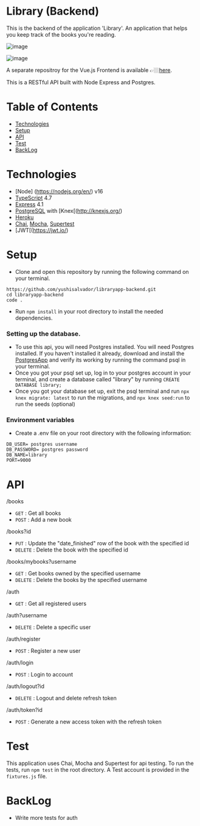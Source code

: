 # Library (Backend)
This is the backend of the application 'Library'. An application that helps you keep track of the books you're reading. 

![image](https://user-images.githubusercontent.com/84162315/183370309-dc07b1ff-e99f-4d85-95cc-d962a9711a99.png)

![image](https://user-images.githubusercontent.com/84162315/183370261-08760477-3526-4a16-a17a-21286f4cdf01.png)

A separate repositroy for the Vue.js Frontend is available  👉🏼[here](https://github.com/yushisalvador/libraryapp-frontend).

This is a RESTful API built with Node Express and Postgres.

# Table of Contents
* [Technologies](#technologies)
* [Setup](#setup)
* [API](#api)
* [Test](#test)
* [BackLog](#backlog)

# Technologies
* [Node] (https://nodejs.org/en/) v16
* [TypeScript](https://www.typescriptlang.org/docs/) 4.7
* [Express](https://expressjs.com/) 4.1
* [PostgreSQL](https://www.postgresql.org/) with [Knex[(http://knexjs.org/)
* [Heroku](https://devcenter.heroku.com/categories/reference)
* [Chai](https://www.chaijs.com/), [Mocha](https://mochajs.org/), [Supertest](https://www.npmjs.com/package/supertest)
* [JWT[(https://jwt.io/)

# Setup
* Clone and open this repository by running the following command on your terminal. 
```
https://github.com/yushisalvador/libraryapp-backend.git
cd libraryapp-backend
code .
```
* Run ``` npm install ``` in your root directory to install the needed dependencies.

### Setting up the database. 
* To use this api, you will need Postgres installed. You will need Postgres installed. If you haven't installed it already, download and install the [PostgresApp](https://postgresapp.com/) and verify its working by running the command psql in your terminal.
* Once you got your psql set up, log in to your postgres account in your terminal, and create a database called "library" by running ``` CREATE DATABASE library; ```
* Once you got your database set up, exit the psql terminal and run ``` npx knex migrate: latest ``` to run the migrations, and ``` npx knex seed:run ``` to run the seeds (optional) 

### Environment variables 
* Create a .env file on your root directory with the following information: 
```
DB_USER= postgres username
DB_PASSWORD= postgres password
DB_NAME=library
PORT=9000
```

# API
/books
* ```GET```  : Get all books
* ```POST``` : Add a new book

/books?id
* ```PUT``` : Update the "date_finished" row of the book with the specified id
* ```DELETE``` : Delete the book with the specified id

/books/mybooks?username
* ```GET``` : Get books owned by the specified username
* ```DELETE``` : Delete the books by the specified username

/auth
* ```GET``` : Get all registered users

/auth?username
* ```DELETE``` : Delete a specific user

/auth/register
* ```POST``` : Register a new user

/auth/login
* ```POST``` : Login to account

/auth/logout?id
* ```DELETE``` : Logout and delete refresh token

/auth/token?id
* ```POST``` : Generate a new access token with the refresh token

# Test
This application uses Chai, Mocha and Supertest for api testing. To run the tests, run ``` npm test ``` in the root directory. A Test account is provided in the ```fixtures.js``` file.

# BackLog
* Write more tests for auth



